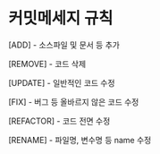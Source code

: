 # 커밋메세지 규칙 
[ADD] - 소스파일 및 문서 등 추가

[REMOVE] - 코드 삭제

[UPDATE] - 일반적인 코드 수정

[FIX] - 버그 등 올바르지 않은 코드 수정

[REFACTOR] - 코드 전면 수정

[RENAME] - 파일명, 변수명 등 name 수정

